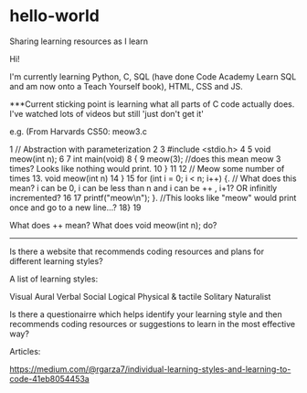 # hello-world
Sharing learning resources as I learn

Hi!

I'm currently learning Python, C, SQL (have done Code Academy Learn SQL and am now onto a Teach Yourself book), HTML, CSS and JS.  

***Current sticking point is learning what all parts of C code actually does. I've watched lots of videos but still 'just don't get it'

e.g. (From Harvards CS50: meow3.c

1 // Abstraction with parameterization 
2
3 #include <stdio.h>
4
5 void meow(int n); 
6
7 int main(void) 
8 {
9  meow(3);                //does this mean meow 3 times?  Looks like nothing would print.
10 }
11
12  // Meow some number of times
13. void meow(int n)
14 }
15 for (int i = 0; i < n; i++) {.          // What does this mean? i can be 0, i can be less than n and i can be ++ , i+1? OR infinitly incremented?
16
17  printf("meow\n"); }.                  //This looks like "meow" would print once and go to a new line...?
18}
19


What does ++ mean?
What does void meow(int n);      do?

******************************************


Is there a website that recommends coding resources and plans for different learning styles?

A list of learning styles:

Visual 
Aural 
Verbal 
Social 
Logical 
Physical & tactile 
Solitary 
Naturalist 

Is there a questionairre which helps identify your learning style and then recommends coding resources or suggestions to learn in the most effective way?


Articles:

https://medium.com/@rgarza7/individual-learning-styles-and-learning-to-code-41eb8054453a

